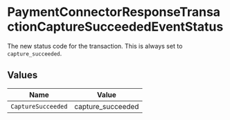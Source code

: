 # PaymentConnectorResponseTransactionCaptureSucceededEventStatus

The new status code for the transaction. This is always
set to `capture_succeeded`.


## Values

| Name               | Value              |
| ------------------ | ------------------ |
| `CaptureSucceeded` | capture_succeeded  |